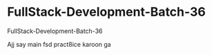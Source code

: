 # FullStack-Development-Batch-36
FullStack-Development-Batch-36

Ajj say main fsd pract8ice karoon ga